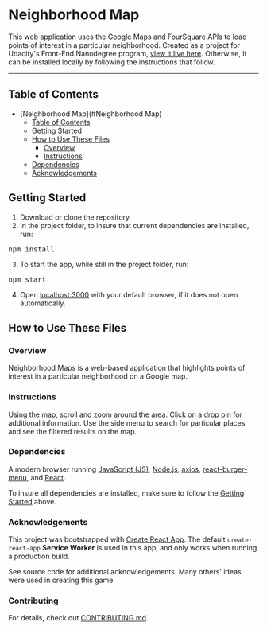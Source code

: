 # Neighborhood Map

This web application uses the Google Maps and FourSquare APIs to load points of interest in a particular neighborhood. Created as a project for Udacity's Front-End Nanodegree program, [view it live here](https://udacity-neighborhood-map-cineron.netlify.com/ "Coffee in East Dallas"). Otherwise, it can be installed locally by following the instructions that follow.

---

## Table of Contents

- [Neighborhood Map](#Neighborhood Map)
    - [Table of Contents](#table-of-contents)
    - [Getting Started](#getting-started)
    - [How to Use These Files](#how-to-use-these-files)
        - [Overview](#overview)
        - [Instructions](#instructions)
    - [Dependencies](#dependencies)
    - [Acknowledgements](#acknowledgements)
    <!-- - [TODO](#todo) -->

## Getting Started

1. Download or clone the repository.
2. In the project folder, to insure that current dependencies are installed, run: 
<pre>npm install</pre>
3. To start the app, while still in the project folder, run:
<pre>npm start</pre> 
4. Open [localhost:3000](localhost:3000) with your default browser, if it does not open automatically.

## How to Use These Files

### Overview
Neighborhood Maps is a web-based application that highlights points of interest in a particular neighborhood on a Google map.

### Instructions
Using the map, scroll and zoom around the area. Click on a drop pin for additional information. Use the side menu to search for particular places and see the filtered results on the map.

### Dependencies
A modern browser running [JavaScript (JS)](https://developer.mozilla.org/en-US/docs/Web/JavaScript), [Node.js](https://nodejs.org/en/), [axios](https://github.com/axios/axios), [react-burger-menu](https://github.com/negomi/react-burger-menu), and [React](https://reactjs.org).

To insure all dependencies are installed, make sure to follow the [Getting Started](#getting-started) above.

<!-- ### ToDo -->


### Acknowledgements
This project was bootstrapped with [Create React App](https://github.com/facebook/create-react-app).
The default `create-react-app` **Service Worker** is used in this app, and only works when running a production build.

See source code for additional acknowledgements. Many others' ideas were used in creating this game.

### Contributing
For details, check out [CONTRIBUTING.md](CONTRIBUTING.md).
